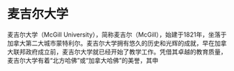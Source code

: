 # 麦吉尔大学

麦吉尔大学（McGill University），简称麦吉尔（McGill），始建于1821年，坐落于加拿大第二大城市蒙特利尔。麦吉尔大学拥有悠久的历史和光辉的成就，早在加拿大联邦政府成立前，麦吉尔大学就已经开始了教学工作。凭借其卓越的教育质量，麦吉尔大学有着“北方哈佛”或“加拿大哈佛”的美誉，其申